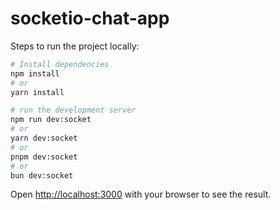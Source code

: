 # socketio-chat-app

Steps to run the project locally:

```bash
# Install dependencies
npm install
# or
yarn install

# run the development server
npm run dev:socket
# or
yarn dev:socket
# or
pnpm dev:socket
# or
bun dev:socket
```

Open [http://localhost:3000](http://localhost:3000) with your browser to see the result.
